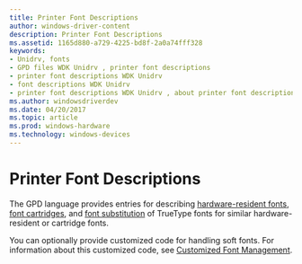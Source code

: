 ```yaml
---
title: Printer Font Descriptions
author: windows-driver-content
description: Printer Font Descriptions
ms.assetid: 1165d880-a729-4225-bd8f-2a0a74fff328
keywords:
- Unidrv, fonts
- GPD files WDK Unidrv , printer font descriptions
- printer font descriptions WDK Unidrv
- font descriptions WDK Unidrv
- printer font descriptions WDK Unidrv , about printer font descriptions
ms.author: windowsdriverdev
ms.date: 04/20/2017
ms.topic: article
ms.prod: windows-hardware
ms.technology: windows-devices
---
```


# Printer Font Descriptions





The GPD language provides entries for describing [hardware-resident fonts](hardware-resident-fonts.md), [font cartridges](font-cartridges.md), and [font substitution](font-substitution.md) of TrueType fonts for similar hardware-resident or cartridge fonts.

You can optionally provide customized code for handling soft fonts. For information about this customized code, see [Customized Font Management](customized-font-management.md).

 

 




